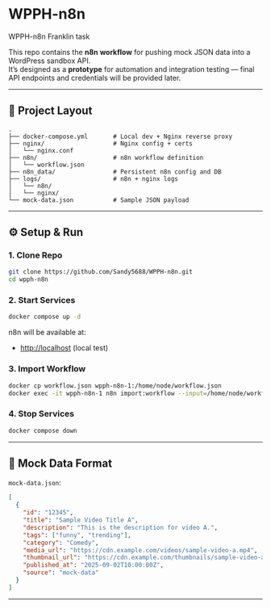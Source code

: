 # WPPH-n8n

WPPH-n8n Franklin task

This repo contains the **n8n workflow** for pushing mock JSON data into a WordPress sandbox API.  
It’s designed as a **prototype** for automation and integration testing — final API endpoints and credentials will be provided later.

---

## 🚀 Project Layout

```
.
├── docker-compose.yml       # Local dev + Nginx reverse proxy
├── nginx/                   # Nginx config + certs
│   └── nginx.conf
├── n8n/                     # n8n workflow definition
│   └── workflow.json
├── n8n_data/                # Persistent n8n config and DB
├── logs/                    # n8n + nginx logs
│   └── n8n/
│   └── nginx/
└── mock-data.json           # Sample JSON payload
```

---

## ⚙️ Setup & Run

### 1. Clone Repo

```bash
git clone https://github.com/Sandy5688/WPPH-n8n.git
cd wpph-n8n
```

### 2. Start Services

```bash
docker compose up -d
```

n8n will be available at:

- [http://localhost](http://localhost) (local test)

### 3. Import Workflow

```bash
docker cp workflow.json wpph-n8n-1:/home/node/workflow.json
docker exec -it wpph-n8n-1 n8n import:workflow --input=/home/node/workflow.json
```

### 4. Stop Services

```bash
docker compose down
```

---

## 📂 Mock Data Format

`mock-data.json`:

```json
[
  {
    "id": "12345",
    "title": "Sample Video Title A",
    "description": "This is the description for video A.",
    "tags": ["funny", "trending"],
    "category": "Comedy",
    "media_url": "https://cdn.example.com/videos/sample-video-a.mp4",
    "thumbnail_url": "https://cdn.example.com/thumbnails/sample-video-a.jpg",
    "published_at": "2025-09-02T10:00:00Z",
    "source": "mock-data"
  }
]
```

---

